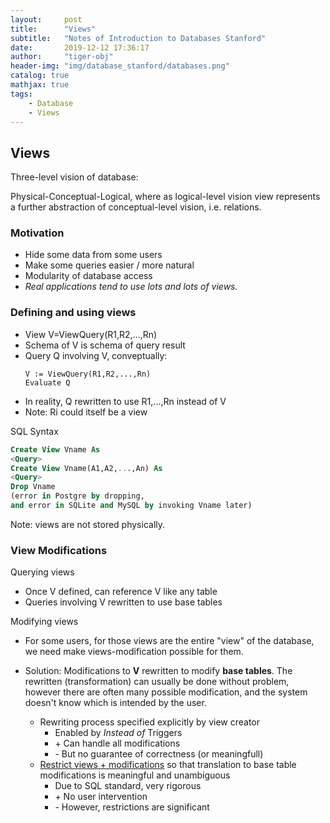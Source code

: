 ```yaml
---
layout:     post
title:      "Views"
subtitle:   "Notes of Introduction to Databases Stanford"
date:       2019-12-12 17:36:17
author:     "tiger-obj"
header-img: "img/database_stanford/databases.png"
catalog: true
mathjax: true
tags:
    - Database
    - Views
---
```


## Views

Three-level vision of database:

Physical-Conceptual-Logical, where as logical-level vision view represents a further abstraction of conceptual-level vision, i.e. relations.

### Motivation

* Hide some data from some users
* Make some queries easier / more natural
* Modularity of database access
* *Real applications tend to use lots and lots of views.*

### Defining and using views

* View V=ViewQuery(R1,R2,...,Rn)
* Schema of V is schema of query result
* Query Q involving V, conveptually:
    ```
    V := ViewQuery(R1,R2,...,Rn)
    Evaluate Q
    ```
* In reality, Q rewritten to use R1,...,Rn instead of V
* Note: Ri could itself be a view

SQL Syntax
```sql
Create View Vname As
<Query>
Create View Vname(A1,A2,...,An) As
<Query>
Drop Vname 
(error in Postgre by dropping, 
and error in SQLite and MySQL by invoking Vname later)
```

Note: views are not stored physically.

### View Modifications

Querying views

* Once V defined, can reference V like any table
* Queries involving V rewritten to use base tables

Modifying views

* For some users, for those views are the entire "view" of the database, we need make views-modification possible for them.

* Solution: Modifications to **V** rewritten to modify **base tables**. The rewritten (transformation) can usually be done without problem, however there are often many possible modification, and the system doesn't know which is intended by the user.
  * Rewriting process specified explicitly by view creator
    * Enabled by *Instead of* Triggers
    * \+ Can handle all modifications
    * \- But no guarantee of correctness (or meaningfull)
  * <u>Restrict views + modifications</u> so that translation to base table modifications is meaningful and unambiguous
    * Due to SQL standard, very rigorous
    * \+ No user intervention
    * \- However, restrictions are significant
